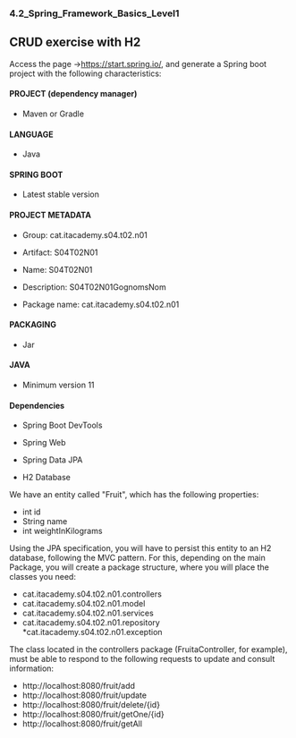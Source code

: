 ### 4.2_Spring_Framework_Basics_Level1
## CRUD exercise with H2

Access the page ->https://start.spring.io/, and generate a Spring boot project with the following characteristics:

#### PROJECT (dependency manager)

* Maven or Gradle

#### LANGUAGE

* Java

#### SPRING BOOT

* Latest stable version

#### PROJECT METADATA

* Group: cat.itacademy.s04.t02.n01

* Artifact: S04T02N01

* Name: S04T02N01

* Description: S04T02N01GognomsNom

* Package name: cat.itacademy.s04.t02.n01

#### PACKAGING

* Jar

#### JAVA

* Minimum version 11

#### Dependencies

* Spring Boot DevTools

* Spring Web

* Spring Data JPA

* H2 Database

We have an entity called "Fruit", which has the following properties:

* int id
* String name
* int weightInKilograms

Using the JPA specification, you will have to persist this entity to an H2 database, following the MVC pattern. For this, depending on the main Package, you will create a package structure, where you will place the classes you need:

 * cat.itacademy.s04.t02.n01.controllers
 * cat.itacademy.s04.t02.n01.model
 * cat.itacademy.s04.t02.n01.services
 * cat.itacademy.s04.t02.n01.repository
 *cat.itacademy.s04.t02.n01.exception

The class located in the controllers package (FruitaController, for example), must be able to respond to the following requests to update and consult information:

* http://localhost:8080/fruit/add
* http://localhost:8080/fruit/update
* http://localhost:8080/fruit/delete/{id}
* http://localhost:8080/fruit/getOne/{id}
* http://localhost:8080/fruit/getAll
